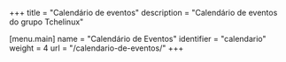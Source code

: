 +++
title = "Calendário de eventos"
description = "Calendário de eventos do grupo Tchelinux"

[menu.main]
  name = "Calendário de Eventos"
  identifier = "calendario"
  weight = 4
  url = "/calendario-de-eventos/"
+++
